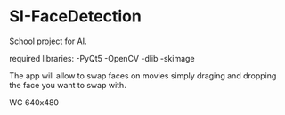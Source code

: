 # SI-FaceDetection
School project for AI.

required libraries:
-PyQt5
-OpenCV
-dlib
-skimage

The app will allow to swap faces on movies simply draging and dropping the face you want to swap with.

WC 640x480